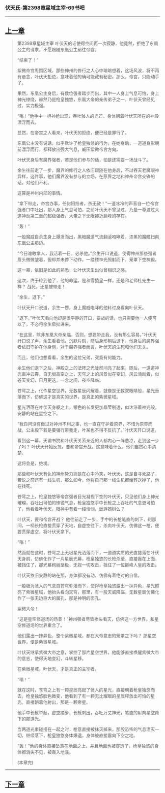 ### 伏天氏-第2398章星域主宰-69书吧

--------
[上一章](./bd3e7988fbfbc720df445ddf262a54a8.md)
--------


>
>
>
>第2398章星域主宰
>叶伏天的话使得空间再一次寂静，他竟然，拒绝了东凰公主的请求，不愿跟随东凰公主前往帝宫。
>
>“结束了！”
>
>紫微帝宫周围区域，那些神州的修行之人心中暗暗想着，这场风波，将不再有悬念，叶伏天拒绝，意味着他的确可能藏有秘密，那么，帝宫，只能动手了。
>
>果然，东凰公主身后，有数位强者踏步而出，其中一人身上气息可怕，身上神光缭绕，赫然乃是枪皇独悠，东凰大帝的亲传弟子之一，叶伏天曾经见过，实力极强。
>
>“嗡！”他手中一柄神枪出现，吞吐骇人的光芒，身体朝着叶伏天所在的神殿漂浮而去。
>
>显然，在帝宫之人看来，叶伏天的拒绝，便已经是罪行了。
>
>东凰公主没有说话，似乎默许了枪皇独悠的行为，在她身后，一道道身影朝前漂浮而行，都释放出强大气息，威压紫微帝宫方向。
>
>叶伏天身后有魔界强者，若是他们参与的话，怕是还需要一场战斗了。
>
>余生往前走了一步，魔界的修行之人依旧跟随在他身后，不过吞天老魔眼神异样，这件事，他们魔界没有参与的立场，在原界之地和神州帝宫交锋的话，对他们不利。
>
>这算是神州内部的事情。
>
>“拿下带走，帝宫办事，任何阻挡者，杀无赦！”一道冰冷的声音自一位帝宫强者口中吐出，那人身上气息可怕，之前叶伏天不曾见过，乃是一尊渡过大道神劫第二重的超级强者，大帝之下无限接近巅峰的存在。
>
>“轰！”
>
>一股魔威自余生身上爆发而出，黑暗魔道气流翻滚咆哮着，漆黑的魔瞳扫向东凰公主那边。
>
>“今日谁敢拿人，我活着一日，必杀他。”余生开口说道，使得神州那些强者眉头微微皱着，但却并未停下动作，一缕缕神光照射而下，笼罩下空神殿。
>
>这一幕，依旧是如此的熟悉，让叶伏天生出似曾相识之感。
>
>这次，终于轮到他了，他的命运，是和雪猿皇一样，还是和老师杜先生一样？
>战死，还是被带走！
>
>“余生，退下。”
>
>叶伏天开口说道，余生一愣，身上魔威咆哮的他转过身看向叶伏天。
>
>“退下。”叶伏天看向他却是很平静的开口，要战的话，也只需要他一人便可以了，不必将余生牵扯进来。
>
>“在这里，除非东凰大帝亲临，否则，想要带走我，没有那么容易。”叶伏天开口说了声，余生看着他，沉默片刻，随后身形朝后退下，他身后的魔界强者依旧守护在他身侧，对于魔界强者而言，叶伏天的生死和他们无关。
>
>而且，他们也想看看，余生的这位兄弟，究竟有何能力。
>
>余生他们退下之后，神殿之上的法阵之光陡然间亮了起来，随后，一道道神光直冲云霄，自无垠高空之上，天穹之上的风景似在变幻，风云涌动着，似苍天变幻，日月更迭，一念之间，夜空降临。
>
>苍穹之上，化作星空世界，无数星辰闪耀着，就像是无数双眼睛般，星光垂落而下，仿佛这才是真实的世界，是真正的紫微星域。
>
>星光洒落在叶伏天身躯之上，银色的长发更加晶莹剔透，似沐浴着神光般，安静的站在星空之下。
>
>“我自问没有做过对神州不利之事，也一直在守护着原界，不惜为原界而战，公主殿下若是要强行带我走，叶某也不得不反抗了。”叶伏天开口说道。
>
>看到这一幕，天谕书院和叶伏天关系亲近的人都内心一阵悲凉，走到这一步了吗？
>叶伏天开始反抗，要和帝宫开战，这意味着什么，他们自然心中清楚。
>
>这将会是，绝境。
>
>那些和叶伏天有仇的神州势力则是在心中冷笑，叶伏天，这是自寻死路了，若说之前还有一线生机，那么如今，他将自己那一线生机都给葬送掉了，他在找死。
>
>苍穹之上，枪皇独悠等帝宫强者目光凝视下空的叶伏天，只见他们身上神光璀璨，吞吐出可怕的锋锐气息，枪皇独悠手中长枪之上吞吐的气息更可怕了，他看着叶伏天，眼神中有着一缕怜悯，蚍蜉撼树么？
>
>叶伏天，要和帝宫开战？
>他往前走了一步，手中的长枪笔直的刺下，刹那间，一柄长枪直接贯穿了天地，自虚空往下，杀向叶伏天，仿佛这一枪，便要贯穿虚空，将叶伏天拿下。
>
>“嗡！”
>
>然而就在这时，苍穹之上无垠星光洒落而下，一道道实质的光直接落在叶伏天身前，仿佛化作了一片星辰光幕，枪皇独悠的长枪杀至，直接轰在上面，被挡住了，那光幕绚丽至极，无视一切攻击，挡住了一位巅峰人皇的攻击。
>
>叶伏天依旧安静的站在那，身体都没有动，仿佛有着绝对的自信。
>
>一股极为骇人的气息自苍穹弥漫而下，使得枪皇独悠露出一抹异色，星光照亮了紫微星域，他抬头看向天穹，那里，有一股天威降临，无数星辰仿佛化作了一张无边巨大的面孔，那是神明的面孔。
>
>紫微大帝！
>
>“这是星空修道场的场景！”神州强者尽皆抬头看天，仿佛这一方世界，和星空修道场的世界重合了。
>
>他们露出一抹异色，整个紫微星域，都在大帝意志的笼罩之下吗？
>那星空世界，便是紫微星域。
>
>叶伏天继承紫微大帝之意，掌控了那片星空世界，他能够直接唤醒紫微大帝的意志，使得天地变幻，斗转星移。
>
>在紫微星域，叶伏天，才是真正的主宰者。
>
>“嗡！”
>
>就在这时，苍穹之上有一颗星辰亮起了骇人的星光，直接朝着枪皇独悠而去，枪皇独悠脸色微变，他看到了有一颗无比耀眼的星辰释放出可怕的星光，直接朝着他射出，那是一颗帝星。
>
>他手中长枪举起，虚空踏步，长枪刺出，吞吐万丈神光，笔直的射向星空降下的那道光。
>
>当两道光束碰撞在一起之时，枪意直接被抹灭掉来，那股恐怖的气息湮灭一切，继续落下，枪皇独悠身体爆退，身体被直接震向下空之地。
>
>“轰！”他的身体直接坠落在地面之上，并且地面也被穿透了，枪皇独悠的身体都消失不见，被轰入地底。
>
>(本章完)
>
>

--------
[下一章](./1c7bc7e49aab31f8a4029e02bdaf7137.md)
--------
